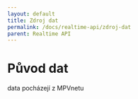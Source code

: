 ```yaml
---
layout: default
title: Zdroj dat
permalink: /docs/realtime-api/zdroj-dat
parent: Realtime API
---
```


# Původ dat

data pocházejí z MPVnetu
